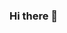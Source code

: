 ### Hi there 👋

<!--
**Evgira/Evgira** is a ✨ _special_ ✨ repository because its `README.md` (this file) appears on your GitHub profile.

Here are some ideas to get you started:

- 🔭 I’m currently working on ...Final Project - Meppl
- 🌱 I’m currently learning ... Reactjs, JavaScript
- 👯 I’m looking to collaborate on ... Reactjs
- 🤔 I’m looking for help with ... socket.io
- 💬 Ask me about ... Anything
- 📫 How to reach me: ... bevgira@gmail.com
- 😄 Pronouns: ...she/her
- ⚡ Fun fact: ...i usually sit legs crossed on a chair while coding
-->
